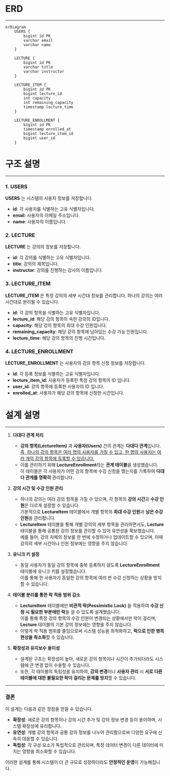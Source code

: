 # ERD

---
```mermaid
erDiagram
    USERS {
        bigint id PK
        varchar email
        varchar name
    }

    LECTURE {
        bigint id PK
        varchar title
        varchar instructor
    }

    LECTURE_ITEM {
        bigint id PK
        bigint lecture_id
        int capacity
        int remaining_capacity
        timestamp lecture_time
    }

    LECTURE_ENROLLMENT {
        bigint id PK
        timestamp enrolled_at
        bigint lecture_item_id
        bigint user_id
    }
```

# 구조 설명

---

### 1. USERS
**USERS** 는 시스템의 사용자 정보를 저장합니다.

- **id**: 각 사용자를 식별하는 고유 식별자입니다.
- **email**: 사용자의 이메일 주소입니다.
- **name**: 사용자의 이름입니다.

### 2. LECTURE
**LECTURE** 는 강의의 정보를 저장합니다.

- **id**: 각 강의를 식별하는 고유 식별자입니다.
- **title**: 강의의 제목입니다.
- **instructor**: 강의를 진행하는 강사의 이름입니다.

### 3. LECTURE_ITEM
**LECTURE_ITEM** 은 특정 강의의 세부 시간대 정보를 관리합니다. 하나의 강의는 여러 시간대로 분리될 수 있습니다.

- **id**: 각 강의 항목을 식별하는 고유 식별자입니다.
- **lecture_id**: 해당 강의 항목이 속한 강의의 ID입니다.
- **capacity**: 해당 강의 항목의 최대 수강 인원입니다.
- **remaining_capacity**: 해당 강의 항목에 남아있는 수강 가능 인원입니다.
- **lecture_time**: 해당 강의 항목의 진행 시간입니다.

### 4. LECTURE_ENROLLMENT
**LECTURE_ENROLLMENT** 는 사용자의 강의 항목 신청 정보를 저장합니다.

- **id**: 각 등록 정보를 식별하는 고유 식별자입니다.
- **lecture_item_id**: 사용자가 등록한 특정 강의 항목의 ID 입니다.
- **user_id**: 강의 항목에 등록한 사용자의 ID 입니다.
- **enrolled_at**: 사용자가 해당 강의 항목에 신청한 시간입니다.


# 설계 설명

---

1. **다대다 관계 처리**
    - **강의 항목(LectureItem)** 과 **사용자(Users)** 간의 관계는 **다대다 관계**입니다.  
      <u>즉, 하나의 강의 항목은 여러 명의 사용자를 가질 수 있고, 한 명의 사용자는 여러 개의 강의 항목에 등록할 수 있습니다.</u>
    - 이를 관리하기 위해 **LectureEnrollment**라는 **관계 테이블**을 생성했습니다.  
      이 테이블은 각 사용자가 어떤 강의 항목에 수강 신청을 했는지를 기록하여 **다대다 관계를 명확히** 관리합니다.

2. **강의 시간 및 수강 인원 관리**
    - 하나의 강의는 여러 강의 항목을 가질 수 있으며, 각 항목의 **강의 시간**과 **수강 인원**은 다르게 설정할 수 있습니다.  
      기본적으로 **LectureItem** 테이블에서 개별 항목의 **최대 수강 인원**과 **남은 수강 인원**을 관리합니다.
    - **LectureItem** 테이블을 통해 개별 강의의 세부 항목을 관리하면서도, **Lecture** 테이블을 통해 공통된 강의 정보를 관리할 수 있어 유연성을 확보했습니다.  
      예를 들어, 강의 자체의 정보를 한 번에 수정하거나 업데이트할 수 있으며, 이때 강의의 세부 시간이나 인원 정보에는 영향을 주지 않습니다.

3. **유니크 키 설정**
    - 동일 사용자가 동일 강의 항목에 중복 등록하지 않도록 **LectureEnrollment** 테이블에 유니크 키를 설정했습니다.  
      이를 통해 한 사용자가 동일한 강의 항목에 여러 번 수강 신청하는 상황을 방지할 수 있습니다.

4. **테이블 분리를 통한 락 적용 범위 감소**
    - **LectureItem** 테이블에만 **비관적 락(Pessimistic Lock)** 을 적용하여 **수강 신청 시 필요한 부분에만 락**을 걸 수 있도록 설계했습니다.  
      이를 통해 특정 강의 항목의 수강 인원이 변경되는 상황에서만 락이 걸리며, **Lecture** 테이블의 기본 강의 정보에는 영향을 주지 않습니다.
    - 이렇게 락 적용 범위를 줄임으로써 시스템 성능을 최적화하고, **락으로 인한 병목 현상을 최소화**할 수 있습니다.

5. **확장성과 유지보수 용이성**
    - 설계된 구조는 확장성이 높아, 새로운 강의 항목이나 시간이 추가되더라도 시스템에 큰 변경 없이 수용할 수 있습니다.
    - 또한, 각 테이블의 독립성을 유지하여, **강의 변경**이나 **사용자 관리** 시 **서로 다른 테이블에 대한 불필요한 락이 걸리는 문제를 방지**할 수 있습니다.

---

### 결론

이 설계는 다음과 같은 장점을 얻을 수 있습니다.

- **확장성**: 새로운 강의 항목이나 강의 시간 추가 및 강의 정보 변경 등이 용이하며, 시스템 확장성에 유리합니다.
- **유연성**: 개별 강의 항목과 공통 강의 정보를 나누어 관리함으로써 다양한 요구에 신속히 대응할 수 있습니다.
- **독립성**: 각 구성 요소가 독립적으로 관리되며, 특정 데이터 변경이 다른 데이터에 미치는 영향을 최소화할 수 있습니다.

이러한 설계를 통해 시스템이 더 큰 규모로 성장하더라도 **안정적인 운영**이 가능해집니다.
